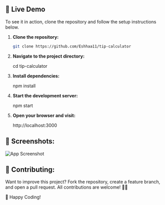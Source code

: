## 🚀 Live Demo
To see it in action, clone the repository and follow the setup instructions below.

1. **Clone the repository:**

   ```bash
   git clone https://github.com/Eshhaa11/tip-calculator
   
   
2. **Navigate to the project directory:**

   cd  tip-calculator

3. **Install dependencies:**

   npm install

4. **Start the development server:**

   npm start

5. **Open your browser and visit:**

   http://localhost:3000

 ## 🎨 Screenshots:
 ![App Screenshot](src/assets/image.png)

 ## 🤝 Contributing:
 Want to improve this project? Fork the repository, create a feature branch, and open a pull request. All contributions are welcome! 🚀✨

 🎉 Happy Coding!